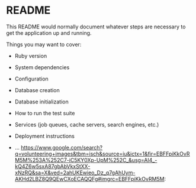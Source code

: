 # README

This README would normally document whatever steps are necessary to get the
application up and running.

Things you may want to cover:

* Ruby version

* System dependencies

* Configuration

* Database creation

* Database initialization

* How to run the test suite

* Services (job queues, cache servers, search engines, etc.)

* Deployment instructions

* ...
https://www.google.com/search?q=volunteering+images&tbm=isch&source=iu&ictx=1&fir=EBFFpiKkOvRM5M%253A%252C7-iC5KY0Xp-UpM%252C_&usg=AI4_-kQ4Z6w5sxA87gbAbVkxStXX-xNzRQ&sa=X&ved=2ahUKEwieo_Dz_q7gAhUym-AKHd2LBZ8Q9QEwCXoECAQQFg#imgrc=EBFFpiKkOvRM5M:
